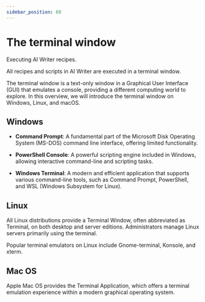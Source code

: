 ```yaml
---
sidebar_position: 60
---
```


# The terminal window

Executing AI Writer recipes.

All recipes and scripts in AI Writer are executed in a terminal window.

The terminal window is a text-only window in a Graphical User Interface (GUI) that emulates a console, providing a different computing world to explore. In this overview, we will introduce the terminal window on Windows, Linux, and macOS.

## Windows

- **Command Prompt**: A fundamental part of the Microsoft Disk Operating System (MS-DOS) command line interface, offering limited functionality.
 
- **PowerShell Console**: A powerful scripting engine included in Windows, allowing interactive command-line and scripting tasks.
  
- **Windows Terminal**: A modern and efficient application that supports various command-line tools, such as Command Prompt, PowerShell, and WSL (Windows Subsystem for Linux).
  
## Linux

All Linux distributions provide a Terminal Window, often abbreviated as Terminal, on both desktop and server editions. Administrators manage Linux servers primarily using the terminal.

Popular terminal emulators on Linux include Gnome-terminal, Konsole, and xterm.

## **Mac OS**

Apple Mac OS provides the Terminal Application, which offers a terminal emulation experience within a modern graphical operating system.